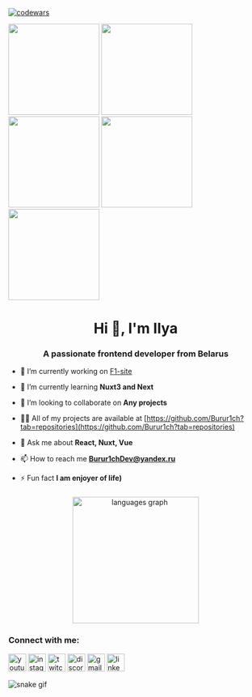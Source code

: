 [![codewars](https://www.codewars.com/users/Burur1ch_X/badges/large)](https://www.codewars.com/users/Burur1ch_X)
<div id="header" align="left">
  <img src="https://i.giphy.com/media/v1.Y2lkPTc5MGI3NjExZ3cxYXphemMyNTZwdzI4N3RqajlodHhjYmJuNDh1ZWs5a2RqMWl1aSZlcD12MV9pbnRlcm5hbF9naWZfYnlfaWQmY3Q9Zw/IyF9ol1Uv4zpJMpqYk/giphy.gif" width="180"/>
  <img src="https://i.giphy.com/media/v1.Y2lkPTc5MGI3NjExbDNwbWVheHByb2wwNmU1ODhmOGQ4OWRnamhoaG0zbTJ5c2s2aGloMSZlcD12MV9pbnRlcm5hbF9naWZfYnlfaWQmY3Q9Zw/voc8CD0u4w6cxeu2XJ/giphy.gif" width="180"/>
  <img src="https://i.giphy.com/media/v1.Y2lkPTc5MGI3NjExcHM5cnRkMGozeHlybTJveTR4NWkzNXoxNWdiOTIxcnk5aXpzOTBkaiZlcD12MV9pbnRlcm5hbF9naWZfYnlfaWQmY3Q9Zw/IuXXtmFtf139HPENuX/giphy.gif" width="180"/>
  <img src="https://i.giphy.com/media/v1.Y2lkPTc5MGI3NjExMHozZDBsNngxdnU0eDF1Zmh3Y3hkaGlkNmlkZmI5N3A5ZjAwdGo3NCZlcD12MV9pbnRlcm5hbF9naWZfYnlfaWQmY3Q9Zw/Lft2sXRc0fK84dsKdk/giphy.gif" width="180"/>
  <img src="https://i.giphy.com/media/v1.Y2lkPTc5MGI3NjExb3d4MTdlY3Nud3Z4ZXUwY2J1cWp6MzQwb3F0aDBsZWNvNWFoMnVlNSZlcD12MV9pbnRlcm5hbF9naWZfYnlfaWQmY3Q9Zw/GgVrGZxvVEFLUNqDhi/giphy.gif" width="180"/>
</div>


<h1 align="center">Hi 👋, I'm Ilya </h1>

<h3 align="center">A passionate frontend developer from Belarus</h3>

- 🔭 I’m currently working on [F1-site](https://github.com/Burur1ch/F1-site)

- 🌱 I’m currently learning **Nuxt3 and Next**

- 👯 I’m looking to collaborate on **Any projects**

- 👨‍💻 All of my projects are available at [https://github.com/Burur1ch?tab=repositories](https://github.com/Burur1ch?tab=repositories)

- 💬 Ask me about **React, Nuxt, Vue**

- 📫 How to reach me **Burur1chDev@yandex.ru**

- ⚡ Fun fact **I am enjoyer of life)**



###

<div align="center">
  <img src="https://github-readme-stats.vercel.app/api/top-langs?username=Burur1ch&locale=en&hide_title=false&layout=compact&card_width=420&langs_count=10&theme=dracula&hide_border=false" height="250" alt="languages graph"  />
</div>

###
<h3 align="left">Connect with me:</h3>
<div align="left">
  <img src="https://img.shields.io/static/v1?message=Youtube&logo=youtube&label=&color=FF0000&logoColor=white&labelColor=&style=for-the-badge" height="35" alt="youtube logo"  />
  <img src="https://img.shields.io/static/v1?message=Instagram&logo=instagram&label=&color=E4405F&logoColor=white&labelColor=&style=for-the-badge" height="35" alt="instagram logo"  />
  <img src="https://img.shields.io/static/v1?message=Twitch&logo=twitch&label=&color=9146FF&logoColor=white&labelColor=&style=for-the-badge" height="35" alt="twitch logo"  />
  <img src="https://img.shields.io/static/v1?message=Discord&logo=discord&label=&color=7289DA&logoColor=white&labelColor=&style=for-the-badge" height="35" alt="discord logo"  />
  <img src="https://img.shields.io/static/v1?message=Gmail&logo=gmail&label=&color=D14836&logoColor=white&labelColor=&style=for-the-badge" height="35" alt="gmail logo"  />
  <img src="https://img.shields.io/static/v1?message=LinkedIn&logo=linkedin&label=&color=0077B5&logoColor=white&labelColor=&style=for-the-badge" height="35" alt="linkedin logo"  />
</div>

![snake gif](https://github.com/Burur1ch/Burur1ch/blob/output/github-contribution-grid-snake.gif)
